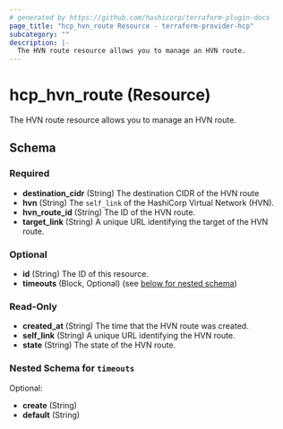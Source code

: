 ```yaml
---
# generated by https://github.com/hashicorp/terraform-plugin-docs
page_title: "hcp_hvn_route Resource - terraform-provider-hcp"
subcategory: ""
description: |-
  The HVN route resource allows you to manage an HVN route.
---
```


# hcp_hvn_route (Resource)

The HVN route resource allows you to manage an HVN route.



<!-- schema generated by tfplugindocs -->
## Schema

### Required

- **destination_cidr** (String) The destination CIDR of the HVN route
- **hvn** (String) The `self_link` of the HashiCorp Virtual Network (HVN).
- **hvn_route_id** (String) The ID of the HVN route.
- **target_link** (String) A unique URL identifying the target of the HVN route.

### Optional

- **id** (String) The ID of this resource.
- **timeouts** (Block, Optional) (see [below for nested schema](#nestedblock--timeouts))

### Read-Only

- **created_at** (String) The time that the HVN route was created.
- **self_link** (String) A unique URL identifying the HVN route.
- **state** (String) The state of the HVN route.

<a id="nestedblock--timeouts"></a>
### Nested Schema for `timeouts`

Optional:

- **create** (String)
- **default** (String)


